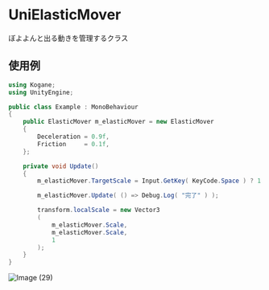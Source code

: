 # UniElasticMover

ぼよよんと出る動きを管理するクラス

## 使用例

```cs
using Kogane;
using UnityEngine;

public class Example : MonoBehaviour
{
    public ElasticMover m_elasticMover = new ElasticMover
    {
        Deceleration = 0.9f,
        Friction     = 0.1f,
    };

    private void Update()
    {
        m_elasticMover.TargetScale = Input.GetKey( KeyCode.Space ) ? 1.2f : 1;

        m_elasticMover.Update( () => Debug.Log( "完了" ) );

        transform.localScale = new Vector3
        (
            m_elasticMover.Scale,
            m_elasticMover.Scale,
            1
        );
    }
}
```

![Image (29)](https://user-images.githubusercontent.com/6134875/84899852-35363b00-b0e4-11ea-8abd-3b60d4d2db87.gif)

